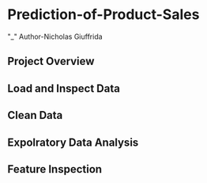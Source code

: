 # Prediction-of-Product-Sales
"_" Author-Nicholas Giuffrida
## Project Overview
## Load and Inspect Data
## Clean Data
## Expolratory Data Analysis
## Feature Inspection
